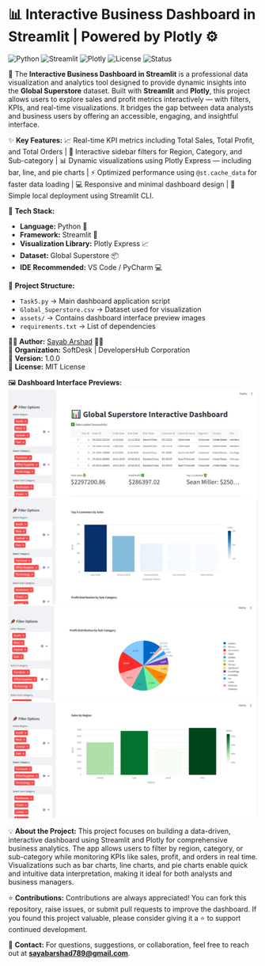 # 📊 Interactive Business Dashboard in Streamlit | Powered by Plotly ⚙️  
![Python](https://img.shields.io/badge/Python-3.x-blue?logo=python) ![Streamlit](https://img.shields.io/badge/Framework-Streamlit-red?logo=streamlit) ![Plotly](https://img.shields.io/badge/Visualization-Plotly-lightblue?logo=plotly) ![License](https://img.shields.io/badge/License-MIT-yellow) ![Status](https://img.shields.io/badge/Status-Active-brightgreen)  

🚀 The **Interactive Business Dashboard in Streamlit** is a professional data visualization and analytics tool designed to provide dynamic insights into the **Global Superstore** dataset. Built with **Streamlit** and **Plotly**, this project allows users to explore sales and profit metrics interactively — with filters, KPIs, and real-time visualizations. It bridges the gap between data analysts and business users by offering an accessible, engaging, and insightful interface.  

✨ **Key Features:** 📈 Real-time KPI metrics including Total Sales, Total Profit, and Total Orders | 🎯 Interactive sidebar filters for Region, Category, and Sub-category | 📊 Dynamic visualizations using Plotly Express — including bar, line, and pie charts | ⚡ Optimized performance using `@st.cache_data` for faster data loading | 💻 Responsive and minimal dashboard design | 🧩 Simple local deployment using Streamlit CLI.  

🧠 **Tech Stack:**  
- **Language:** Python 🐍  
- **Framework:** Streamlit 🧩  
- **Visualization Library:** Plotly Express 📈  
- **Dataset:** Global Superstore 📦  
- **IDE Recommended:** VS Code / PyCharm 💻  

📁 **Project Structure:**  
- `Task5.py` → Main dashboard application script  
- `Global_Superstore.csv` → Dataset used for visualization  
- `assets/` → Contains dashboard interface preview images  
- `requirements.txt` → List of dependencies  

🧑‍💻 **Author:** [Sayab Arshad](https://github.com/SayabArshad) 👨‍💻  
💼 **Organization:** SoftDesk | DevelopersHub Corporation  
📅 **Version:** 1.0.0  
📜 **License:** MIT License  

🖼️ **Dashboard Interface Previews:**  
![Interface 1](assets/1.jpg)  
![Interface 2](assets/2.jpg)  
![Interface 3](assets/3.jpg)  
![Interface 4](assets/4.jpg)  

💡 **About the Project:** This project focuses on building a data-driven, interactive dashboard using Streamlit and Plotly for comprehensive business analytics. The app allows users to filter by region, category, or sub-category while monitoring KPIs like sales, profit, and orders in real time. Visualizations such as bar charts, line charts, and pie charts enable quick and intuitive data interpretation, making it ideal for both analysts and business managers.  

⭐ **Contributions:** Contributions are always appreciated! You can fork this repository, raise issues, or submit pull requests to improve the dashboard. If you found this project valuable, please consider giving it a ⭐ to support continued development.  

📧 **Contact:** For questions, suggestions, or collaboration, feel free to reach out at **sayabarshad789@gmail.com**.  
